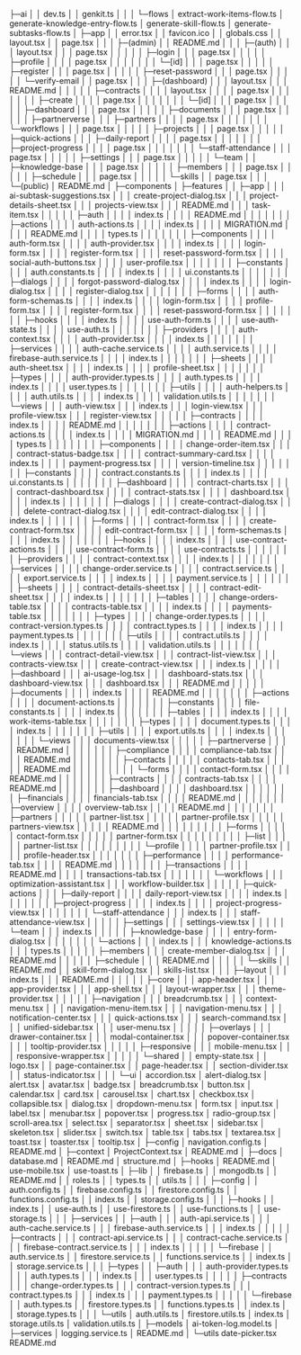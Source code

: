 ├─ai
│  │  dev.ts
│  │  genkit.ts
│  │
│  └─flows
│          extract-work-items-flow.ts
│          generate-knowledge-entry-flow.ts
│          generate-skill-flow.ts
│          generate-subtasks-flow.ts
│
├─app
│  │  error.tsx
│  │  favicon.ico
│  │  globals.css
│  │  layout.tsx
│  │  page.tsx
│  │
│  ├─(admin)
│  │      README.md
│  │
│  ├─(auth)
│  │  │  layout.tsx
│  │  │  page.tsx
│  │  │
│  │  ├─login
│  │  │      page.tsx
│  │  │
│  │  ├─profile
│  │  │  │  page.tsx
│  │  │  │
│  │  │  └─[id]
│  │  │          page.tsx
│  │  │
│  │  ├─register
│  │  │      page.tsx
│  │  │
│  │  ├─reset-password
│  │  │      page.tsx
│  │  │
│  │  └─verify-email
│  │          page.tsx
│  │
│  ├─(dashboard)
│  │  │  layout.tsx
│  │  │  README.md
│  │  │
│  │  ├─contracts
│  │  │  │  layout.tsx
│  │  │  │  page.tsx
│  │  │  │
│  │  │  ├─create
│  │  │  │      page.tsx
│  │  │  │
│  │  │  └─[id]
│  │  │          page.tsx
│  │  │
│  │  ├─dashboard
│  │  │      page.tsx
│  │  │
│  │  ├─documents
│  │  │      page.tsx
│  │  │
│  │  ├─partnerverse
│  │  │  ├─partners
│  │  │  │      page.tsx
│  │  │  │
│  │  │  └─workflows
│  │  │          page.tsx
│  │  │
│  │  ├─projects
│  │  │      page.tsx
│  │  │
│  │  ├─quick-actions
│  │  │  ├─daily-report
│  │  │  │      page.tsx
│  │  │  │
│  │  │  ├─project-progress
│  │  │  │      page.tsx
│  │  │  │
│  │  │  └─staff-attendance
│  │  │          page.tsx
│  │  │
│  │  ├─settings
│  │  │      page.tsx
│  │  │
│  │  └─team
│  │      ├─knowledge-base
│  │      │      page.tsx
│  │      │
│  │      ├─members
│  │      │      page.tsx
│  │      │
│  │      ├─schedule
│  │      │      page.tsx
│  │      │
│  │      └─skills
│  │              page.tsx
│  │
│  └─(public)
│          README.md
│
├─components
│  ├─features
│  │  ├─app
│  │  │      ai-subtask-suggestions.tsx
│  │  │      create-project-dialog.tsx
│  │  │      project-details-sheet.tsx
│  │  │      projects-view.tsx
│  │  │      README.md
│  │  │      task-item.tsx
│  │  │
│  │  ├─auth
│  │  │  │  index.ts
│  │  │  │  README.md
│  │  │  │
│  │  │  ├─actions
│  │  │  │      auth-actions.ts
│  │  │  │      index.ts
│  │  │  │      MIGRATION.md
│  │  │  │      README.md
│  │  │  │      types.ts
│  │  │  │
│  │  │  ├─components
│  │  │  │      auth-form.tsx
│  │  │  │      auth-provider.tsx
│  │  │  │      index.ts
│  │  │  │      login-form.tsx
│  │  │  │      register-form.tsx
│  │  │  │      reset-password-form.tsx
│  │  │  │      social-auth-buttons.tsx
│  │  │  │      user-profile.tsx
│  │  │  │
│  │  │  ├─constants
│  │  │  │      auth.constants.ts
│  │  │  │      index.ts
│  │  │  │      ui.constants.ts
│  │  │  │
│  │  │  ├─dialogs
│  │  │  │      forgot-password-dialog.tsx
│  │  │  │      index.ts
│  │  │  │      login-dialog.tsx
│  │  │  │      register-dialog.tsx
│  │  │  │
│  │  │  ├─forms
│  │  │  │      auth-form-schemas.ts
│  │  │  │      index.ts
│  │  │  │      login-form.tsx
│  │  │  │      profile-form.tsx
│  │  │  │      register-form.tsx
│  │  │  │      reset-password-form.tsx
│  │  │  │
│  │  │  ├─hooks
│  │  │  │      index.ts
│  │  │  │      use-auth-form.ts
│  │  │  │      use-auth-state.ts
│  │  │  │      use-auth.ts
│  │  │  │
│  │  │  ├─providers
│  │  │  │      auth-context.tsx
│  │  │  │      auth-provider.tsx
│  │  │  │      index.ts
│  │  │  │
│  │  │  ├─services
│  │  │  │      auth-cache.service.ts
│  │  │  │      auth.service.ts
│  │  │  │      firebase-auth.service.ts
│  │  │  │      index.ts
│  │  │  │
│  │  │  ├─sheets
│  │  │  │      auth-sheet.tsx
│  │  │  │      index.ts
│  │  │  │      profile-sheet.tsx
│  │  │  │
│  │  │  ├─types
│  │  │  │      auth-provider.types.ts
│  │  │  │      auth.types.ts
│  │  │  │      index.ts
│  │  │  │      user.types.ts
│  │  │  │
│  │  │  ├─utils
│  │  │  │      auth-helpers.ts
│  │  │  │      auth.utils.ts
│  │  │  │      index.ts
│  │  │  │      validation.utils.ts
│  │  │  │
│  │  │  └─views
│  │  │          auth-view.tsx
│  │  │          index.ts
│  │  │          login-view.tsx
│  │  │          profile-view.tsx
│  │  │          register-view.tsx
│  │  │
│  │  ├─contracts
│  │  │  │  index.ts
│  │  │  │  README.md
│  │  │  │
│  │  │  ├─actions
│  │  │  │      contract-actions.ts
│  │  │  │      index.ts
│  │  │  │      MIGRATION.md
│  │  │  │      README.md
│  │  │  │      types.ts
│  │  │  │
│  │  │  ├─components
│  │  │  │      change-order-item.tsx
│  │  │  │      contract-status-badge.tsx
│  │  │  │      contract-summary-card.tsx
│  │  │  │      index.ts
│  │  │  │      payment-progress.tsx
│  │  │  │      version-timeline.tsx
│  │  │  │
│  │  │  ├─constants
│  │  │  │      contract.constants.ts
│  │  │  │      index.ts
│  │  │  │      ui.constants.ts
│  │  │  │
│  │  │  ├─dashboard
│  │  │  │      contract-charts.tsx
│  │  │  │      contract-dashboard.tsx
│  │  │  │      contract-stats.tsx
│  │  │  │      dashboard.tsx
│  │  │  │      index.ts
│  │  │  │
│  │  │  ├─dialogs
│  │  │  │      create-contract-dialog.tsx
│  │  │  │      delete-contract-dialog.tsx
│  │  │  │      edit-contract-dialog.tsx
│  │  │  │      index.ts
│  │  │  │
│  │  │  ├─forms
│  │  │  │      contract-form.tsx
│  │  │  │      create-contract-form.tsx
│  │  │  │      edit-contract-form.tsx
│  │  │  │      form-schemas.ts
│  │  │  │      index.ts
│  │  │  │
│  │  │  ├─hooks
│  │  │  │      index.ts
│  │  │  │      use-contract-actions.ts
│  │  │  │      use-contract-form.ts
│  │  │  │      use-contracts.ts
│  │  │  │
│  │  │  ├─providers
│  │  │  │      contract-context.tsx
│  │  │  │      index.ts
│  │  │  │
│  │  │  ├─services
│  │  │  │      change-order.service.ts
│  │  │  │      contract.service.ts
│  │  │  │      export.service.ts
│  │  │  │      index.ts
│  │  │  │      payment.service.ts
│  │  │  │
│  │  │  ├─sheets
│  │  │  │      contract-details-sheet.tsx
│  │  │  │      contract-edit-sheet.tsx
│  │  │  │      index.ts
│  │  │  │
│  │  │  ├─tables
│  │  │  │      change-orders-table.tsx
│  │  │  │      contracts-table.tsx
│  │  │  │      index.ts
│  │  │  │      payments-table.tsx
│  │  │  │
│  │  │  ├─types
│  │  │  │      change-order.types.ts
│  │  │  │      contract-version.types.ts
│  │  │  │      contract.types.ts
│  │  │  │      index.ts
│  │  │  │      payment.types.ts
│  │  │  │
│  │  │  ├─utils
│  │  │  │      contract.utils.ts
│  │  │  │      index.ts
│  │  │  │      status.utils.ts
│  │  │  │      validation.utils.ts
│  │  │  │
│  │  │  └─views
│  │  │          contract-detail-view.tsx
│  │  │          contract-list-view.tsx
│  │  │          contracts-view.tsx
│  │  │          create-contract-view.tsx
│  │  │          index.ts
│  │  │
│  │  ├─dashboard
│  │  │      ai-usage-log.tsx
│  │  │      dashboard-stats.tsx
│  │  │      dashboard-view.tsx
│  │  │      dashboard.tsx
│  │  │      README.md
│  │  │
│  │  ├─documents
│  │  │  │  index.ts
│  │  │  │  README.md
│  │  │  │
│  │  │  ├─actions
│  │  │  │      document-actions.ts
│  │  │  │
│  │  │  ├─constants
│  │  │  │      file-constants.ts
│  │  │  │      index.ts
│  │  │  │
│  │  │  ├─tables
│  │  │  │      index.ts
│  │  │  │      work-items-table.tsx
│  │  │  │
│  │  │  ├─types
│  │  │  │      document.types.ts
│  │  │  │      index.ts
│  │  │  │
│  │  │  ├─utils
│  │  │  │      export.utils.ts
│  │  │  │      index.ts
│  │  │  │
│  │  │  └─views
│  │  │          documents-view.tsx
│  │  │
│  │  ├─partnerverse
│  │  │  │  README.md
│  │  │  │
│  │  │  ├─compliance
│  │  │  │      compliance-tab.tsx
│  │  │  │      README.md
│  │  │  │
│  │  │  ├─contacts
│  │  │  │  │  contacts-tab.tsx
│  │  │  │  │  README.md
│  │  │  │  │
│  │  │  │  └─forms
│  │  │  │          contact-form.tsx
│  │  │  │          README.md
│  │  │  │
│  │  │  ├─contracts
│  │  │  │      contracts-tab.tsx
│  │  │  │      README.md
│  │  │  │
│  │  │  ├─dashboard
│  │  │  │      dashboard.tsx
│  │  │  │
│  │  │  ├─financials
│  │  │  │      financials-tab.tsx
│  │  │  │      README.md
│  │  │  │
│  │  │  ├─overview
│  │  │  │      overview-tab.tsx
│  │  │  │      README.md
│  │  │  │
│  │  │  ├─partners
│  │  │  │  │  partner-list.tsx
│  │  │  │  │  partner-profile.tsx
│  │  │  │  │  partners-view.tsx
│  │  │  │  │  README.md
│  │  │  │  │
│  │  │  │  ├─forms
│  │  │  │  │      contact-form.tsx
│  │  │  │  │      partner-form.tsx
│  │  │  │  │
│  │  │  │  ├─list
│  │  │  │  │      partner-list.tsx
│  │  │  │  │
│  │  │  │  └─profile
│  │  │  │          partner-profile.tsx
│  │  │  │          profile-header.tsx
│  │  │  │
│  │  │  ├─performance
│  │  │  │      performance-tab.tsx
│  │  │  │      README.md
│  │  │  │
│  │  │  ├─transactions
│  │  │  │      README.md
│  │  │  │      transactions-tab.tsx
│  │  │  │
│  │  │  └─workflows
│  │  │          optimization-assistant.tsx
│  │  │          workflow-builder.tsx
│  │  │
│  │  ├─quick-actions
│  │  │  ├─daily-report
│  │  │  │      daily-report-view.tsx
│  │  │  │      index.ts
│  │  │  │
│  │  │  ├─project-progress
│  │  │  │      index.ts
│  │  │  │      project-progress-view.tsx
│  │  │  │
│  │  │  └─staff-attendance
│  │  │          index.ts
│  │  │          staff-attendance-view.tsx
│  │  │
│  │  ├─settings
│  │  │      settings-view.tsx
│  │  │
│  │  └─team
│  │      │  index.ts
│  │      │
│  │      ├─knowledge-base
│  │      │  │  entry-form-dialog.tsx
│  │      │  │
│  │      │  └─actions
│  │      │          index.ts
│  │      │          knowledge-actions.ts
│  │      │          types.ts
│  │      │
│  │      ├─members
│  │      │      create-member-dialog.tsx
│  │      │      README.md
│  │      │
│  │      ├─schedule
│  │      │      README.md
│  │      │
│  │      └─skills
│  │              README.md
│  │              skill-form-dialog.tsx
│  │              skills-list.tsx
│  │
│  ├─layout
│  │  │  index.ts
│  │  │  README.md
│  │  │
│  │  ├─core
│  │  │      app-header.tsx
│  │  │      app-provider.tsx
│  │  │      app-shell.tsx
│  │  │      layout-wrapper.tsx
│  │  │      theme-provider.tsx
│  │  │
│  │  ├─navigation
│  │  │      breadcrumb.tsx
│  │  │      context-menu.tsx
│  │  │      navigation-menu-item.tsx
│  │  │      navigation-menu.tsx
│  │  │      notification-center.tsx
│  │  │      quick-actions.tsx
│  │  │      search-command.tsx
│  │  │      unified-sidebar.tsx
│  │  │      user-menu.tsx
│  │  │
│  │  ├─overlays
│  │  │      drawer-container.tsx
│  │  │      modal-container.tsx
│  │  │      popover-container.tsx
│  │  │      tooltip-provider.tsx
│  │  │
│  │  ├─responsive
│  │  │      mobile-menu.tsx
│  │  │      responsive-wrapper.tsx
│  │  │
│  │  └─shared
│  │          empty-state.tsx
│  │          logo.tsx
│  │          page-container.tsx
│  │          page-header.tsx
│  │          section-divider.tsx
│  │          status-indicator.tsx
│  │
│  └─ui
│          accordion.tsx
│          alert-dialog.tsx
│          alert.tsx
│          avatar.tsx
│          badge.tsx
│          breadcrumb.tsx
│          button.tsx
│          calendar.tsx
│          card.tsx
│          carousel.tsx
│          chart.tsx
│          checkbox.tsx
│          collapsible.tsx
│          dialog.tsx
│          dropdown-menu.tsx
│          form.tsx
│          input.tsx
│          label.tsx
│          menubar.tsx
│          popover.tsx
│          progress.tsx
│          radio-group.tsx
│          scroll-area.tsx
│          select.tsx
│          separator.tsx
│          sheet.tsx
│          sidebar.tsx
│          skeleton.tsx
│          slider.tsx
│          switch.tsx
│          table.tsx
│          tabs.tsx
│          textarea.tsx
│          toast.tsx
│          toaster.tsx
│          tooltip.tsx
│
├─config
│      navigation.config.ts
│      README.md
│
├─context
│      ProjectContext.tsx
│      README.md
│
├─docs
│      database.md
│      README.md
│      structure.md
│
├─hooks
│      README.md
│      use-mobile.tsx
│      use-toast.ts
│
├─lib
│  │  firebase.ts
│  │  mongodb.ts
│  │  README.md
│  │  roles.ts
│  │  types.ts
│  │  utils.ts
│  │
│  ├─config
│  │      auth.config.ts
│  │      firebase.config.ts
│  │      firestore.config.ts
│  │      functions.config.ts
│  │      index.ts
│  │      storage.config.ts
│  │
│  ├─hooks
│  │      index.ts
│  │      use-auth.ts
│  │      use-firestore.ts
│  │      use-functions.ts
│  │      use-storage.ts
│  │
│  ├─services
│  │  ├─auth
│  │  │      auth-api.service.ts
│  │  │      auth-cache.service.ts
│  │  │      firebase-auth.service.ts
│  │  │      index.ts
│  │  │
│  │  ├─contracts
│  │  │      contract-api.service.ts
│  │  │      contract-cache.service.ts
│  │  │      firebase-contract.service.ts
│  │  │      index.ts
│  │  │
│  │  └─firebase
│  │          auth.service.ts
│  │          firestore.service.ts
│  │          functions.service.ts
│  │          index.ts
│  │          storage.service.ts
│  │
│  ├─types
│  │  ├─auth
│  │  │      auth-provider.types.ts
│  │  │      auth.types.ts
│  │  │      index.ts
│  │  │      user.types.ts
│  │  │
│  │  ├─contracts
│  │  │      change-order.types.ts
│  │  │      contract-version.types.ts
│  │  │      contract.types.ts
│  │  │      index.ts
│  │  │      payment.types.ts
│  │  │
│  │  └─firebase
│  │          auth.types.ts
│  │          firestore.types.ts
│  │          functions.types.ts
│  │          index.ts
│  │          storage.types.ts
│  │
│  └─utils
│          auth.utils.ts
│          firestore.utils.ts
│          index.ts
│          storage.utils.ts
│          validation.utils.ts
│
├─models
│      ai-token-log.model.ts
│
├─services
│      logging.service.ts
│      README.md
│
└─utils
        date-picker.tsx
        README.md
